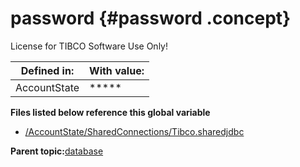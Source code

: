 # password {#password .concept}

License for TIBCO Software Use Only!

|Defined in:|With value:|
|-----------|-----------|
|AccountState|\*\*\*\*\*|

**Files listed below reference this global variable**

-   [/AccountState/SharedConnections/Tibco.sharedjdbc](../../../projects/AccountState/SharedConnections/Tibco.sharedjdbc.md)

**Parent topic:**[database](../../../crossref/globVars/globVarsRef/Group_Id156.md)


